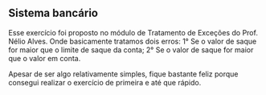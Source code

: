 <h2>Sistema bancário</h2>
Esse exercício foi proposto no módulo de Tratamento de Exceções do Prof. Nélio Alves. Onde basicamente
tratamos dois erros: 
1° Se o valor de saque for maior que o limite de saque da conta;
2° Se o valor de saque for maior que o valor em conta.

Apesar de ser algo relativamente simples, fique bastante feliz porque consegui realizar o exercício 
de primeira e até que rápido.
